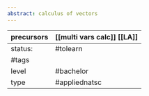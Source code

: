 ```yaml
---
abstract: calculus of vectors
---
```

| precursors | [[multi vars calc]] [[LA]] |
| ---------- | -------------------------------------- |
| status:    | #tolearn                               |
| #tags      |                                        |
| level      | #bachelor                              |
| type       | #appliednatsc                          |